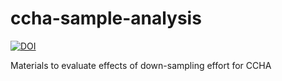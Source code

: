 # ccha-sample-analysis

[![DOI](https://zenodo.org/badge/518895947.svg)](https://zenodo.org/badge/latestdoi/518895947)

Materials to evaluate effects of down-sampling effort for CCHA
